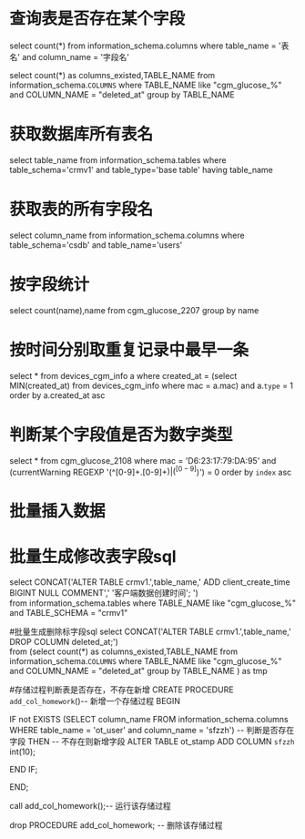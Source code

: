 # 查询表是否存在某个字段
select count(*) from information_schema.columns where table_name = '表名' and column_name = '字段名'

select count(*)  as columns_existed,TABLE_NAME from information_schema.`COLUMNS` where TABLE_NAME  like "cgm_glucose_%"  and COLUMN_NAME = "deleted_at" group by TABLE_NAME 

# 获取数据库所有表名
select table_name from information_schema.tables where table_schema='crmv1' and table_type='base table' having table_name

# 获取表的所有字段名
select column_name from information_schema.columns where table_schema='csdb' and table_name='users'

# 按字段统计
select count(name),name from cgm_glucose_2207 group by name 

# 按时间分别取重复记录中最早一条
select * from devices_cgm_info a where created_at = (select MIN(created_at) from devices_cgm_info where mac = a.mac)  and a.`type`  = 1 order by a.created_at asc

# 判断某个字段值是否为数字类型
select * from cgm_glucose_2108 where mac = 'D6:23:17:79:DA:95' and (currentWarning REGEXP '(^[0-9]+.[0-9]+$)|(^[0-9]$)') = 0 order by `index` asc

# 批量插入数据


# 批量生成修改表字段sql
select CONCAT('ALTER TABLE crmv1.',table_name,' ADD client_create_time BIGINT NULL COMMENT',' \'客户端数据创建时间\'; ')  
from information_schema.tables where TABLE_NAME  like "cgm_glucose_%" and TABLE_SCHEMA  = "crmv1"

#批量生成删除标字段sql
select CONCAT('ALTER TABLE crmv1.',table_name,' DROP COLUMN deleted_at;')  
from (select count(*)  as columns_existed,TABLE_NAME from information_schema.`COLUMNS` where TABLE_NAME  like "cgm_glucose_%"  
and COLUMN_NAME = "deleted_at" group by TABLE_NAME ) as tmp

#存储过程判断表是否存在，不存在新增
CREATE PROCEDURE `add_col_homework`()-- 新增一个存储过程
BEGIN

IF not EXISTS (SELECT column_name FROM information_schema.columns WHERE table_name = 'ot_user' and column_name = 'sfzzh')
-- 判断是否存在字段
THEN
-- 不存在则新增字段
   ALTER TABLE ot_stamp ADD COLUMN `sfzzh` int(10);

END IF; 

END;

call add_col_homework();-- 运行该存储过程

drop PROCEDURE add_col_homework; -- 删除该存储过程
